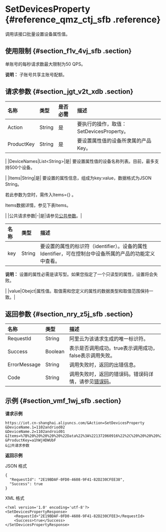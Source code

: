 # SetDevicesProperty {#reference_qmz_ctj_sfb .reference}

调用该接口批量设置设备属性值。

## 使用限制 {#section_f1v_4vj_sfb .section}

单账号的每秒请求数最大限制为50 QPS。

**说明：** 子账号共享主账号配额。

## 请求参数 {#section_jgt_v2t_xdb .section}

|名称|类型|是否必需|描述|
|:-|:-|:---|:-|
|Action|String|是|要执行的操作，取值：SetDevicesProperty。|
|ProductKey|String|是| 要设置属性值的设备所隶属的产品Key。

 |
|DeviceNames|List<String\>|是| 要设置属性值的设备名称列表。目前，最多支持500个设备。

 |
|Items|String|是| 要设置的属性信息，组成为key:value，数据格式为JSON String。

 若此参数为空时，需传入Items=\{\} 。

 Items数据详情，参见下表Items。

 |
|公共请求参数|-|是|请参见[公共参数](intl.zh-CN/云端开发指南/云端API参考/公共参数.md#)。|

|名称|类型|描述|
|:-|:-|:-|
|key|String| 要设置的属性的标识符（identifier）。设备的属性Identifier，可在控制台中设备所属的产品的功能定义中查看。

 **说明：** 设置的属性必需是读写型。如果您指定了一个只读型的属性，设置将会失败。

 |
|value|Obejct|属性值。取值需和您定义的属性的数据类型和取值范围保持一致。|

## 返回参数 {#section_nry_z5j_sfb .section}

|名称|类型|描述|
|:-|:-|:-|
|RequestId|String|阿里云为该请求生成的唯一标识符。|
|Success|Boolean|表示是否调用成功。true表示调用成功，false表示调用失败。|
|ErrorMessage|String|调用失败时，返回的出错信息。|
|Code|String|调用失败时，返回的错误码。错误码详情，请参见[错误码](intl.zh-CN/云端开发指南/云端API参考/错误码.md#)。|

## 示例 {#section_vmf_1wj_sfb .section}

**请求示例**

```
https://iot.cn-shanghai.aliyuncs.com/&Action=SetDevicesProperty
&DeviceName.1=1102andriod02
&DeviceName.2=1102android01
&Items=%7B%20%20%20%20%20%22Data%22%3A%221372060916%22%2C%20%20%20%20%20%22Status%22%3A1%20%7D
&ProductKey=a1hWjHDWUbF
&公共请求参数
```

**返回示例**

JSON 格式

```
{
  "RequestId": "2E19BDAF-0FD0-4608-9F41-82D230CFEE38",
  "Success": true
}
```

XML 格式

```
<?xml version='1.0' encoding='utf-8'?>
<SetDevicesPropertyResponse>
    <RequestId>"2E19BDAF-0FD0-4608-9F41-82D230CFEE3</RequestId>
    <Success>true</Success>
</SetDevicesPropertyResponse>
```

